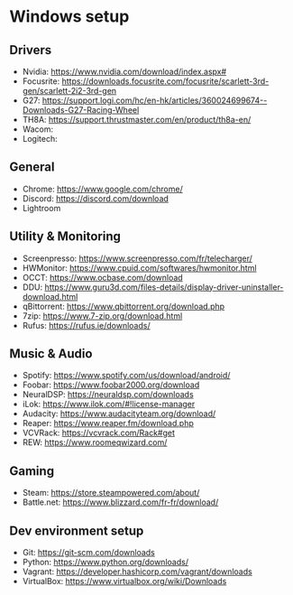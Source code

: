 # Windows setup

## Drivers
- Nvidia: https://www.nvidia.com/download/index.aspx#
- Focusrite: https://downloads.focusrite.com/focusrite/scarlett-3rd-gen/scarlett-2i2-3rd-gen
- G27: https://support.logi.com/hc/en-hk/articles/360024699674--Downloads-G27-Racing-Wheel
- TH8A: https://support.thrustmaster.com/en/product/th8a-en/
- Wacom: 
- Logitech: 

## General
- Chrome: https://www.google.com/chrome/
- Discord: https://discord.com/download
- Lightroom

## Utility & Monitoring
- Screenpresso: https://www.screenpresso.com/fr/telecharger/
- HWMonitor: https://www.cpuid.com/softwares/hwmonitor.html
- OCCT: https://www.ocbase.com/download
- DDU: https://www.guru3d.com/files-details/display-driver-uninstaller-download.html
- qBittorrent: https://www.qbittorrent.org/download.php
- 7zip: https://www.7-zip.org/download.html
- Rufus: https://rufus.ie/downloads/

## Music & Audio
- Spotify: https://www.spotify.com/us/download/android/
- Foobar: https://www.foobar2000.org/download
- NeuralDSP: https://neuraldsp.com/downloads
- iLok: https://www.ilok.com/#!license-manager
- Audacity: https://www.audacityteam.org/download/
- Reaper: https://www.reaper.fm/download.php
- VCVRack: https://vcvrack.com/Rack#get
- REW: https://www.roomeqwizard.com/

## Gaming
- Steam: https://store.steampowered.com/about/
- Battle.net: https://www.blizzard.com/fr-fr/download/

## Dev environment setup
- Git: https://git-scm.com/downloads
- Python: https://www.python.org/downloads/
- Vagrant: https://developer.hashicorp.com/vagrant/downloads
- VirtualBox: https://www.virtualbox.org/wiki/Downloads

